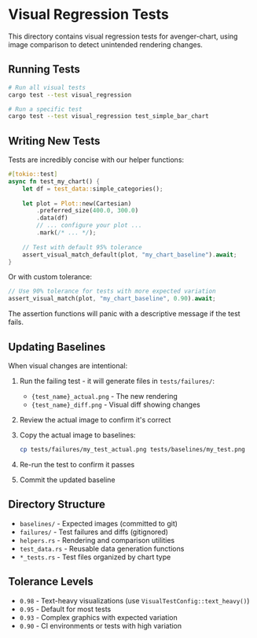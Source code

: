 # Visual Regression Tests

This directory contains visual regression tests for avenger-chart, using image comparison to detect unintended rendering changes.

## Running Tests

```bash
# Run all visual tests
cargo test --test visual_regression

# Run a specific test
cargo test --test visual_regression test_simple_bar_chart
```

## Writing New Tests

Tests are incredibly concise with our helper functions:

```rust
#[tokio::test]
async fn test_my_chart() {
    let df = test_data::simple_categories();
    
    let plot = Plot::new(Cartesian)
        .preferred_size(400.0, 300.0)
        .data(df)
        // ... configure your plot ...
        .mark(/* ... */);
    
    // Test with default 95% tolerance
    assert_visual_match_default(plot, "my_chart_baseline").await;
}
```

Or with custom tolerance:

```rust
// Use 90% tolerance for tests with more expected variation
assert_visual_match(plot, "my_chart_baseline", 0.90).await;
```

The assertion functions will panic with a descriptive message if the test fails.

## Updating Baselines

When visual changes are intentional:

1. Run the failing test - it will generate files in `tests/failures/`:
   - `{test_name}_actual.png` - The new rendering
   - `{test_name}_diff.png` - Visual diff showing changes

2. Review the actual image to confirm it's correct

3. Copy the actual image to baselines:
   ```bash
   cp tests/failures/my_test_actual.png tests/baselines/my_test.png
   ```

4. Re-run the test to confirm it passes

5. Commit the updated baseline

## Directory Structure

- `baselines/` - Expected images (committed to git)
- `failures/` - Test failures and diffs (gitignored)
- `helpers.rs` - Rendering and comparison utilities
- `test_data.rs` - Reusable data generation functions
- `*_tests.rs` - Test files organized by chart type

## Tolerance Levels

- `0.98` - Text-heavy visualizations (use `VisualTestConfig::text_heavy()`)
- `0.95` - Default for most tests
- `0.93` - Complex graphics with expected variation
- `0.90` - CI environments or tests with high variation
